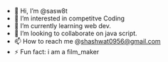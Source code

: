 - 👋 Hi, I’m @sasw8t
- 👀 I’m interested in competitve Coding
- 🌱 I’m currently learning web dev.
- 💞️ I’m looking to collaborate on java script.
- 📫 How to reach me @shashwat0956@gmail.com
- ⚡ Fun fact: i am a film_maker

<!---
sasw8t/sasw8t is a ✨ special ✨ repository because its `README.md` (this file) appears on your GitHub profile.
You can click the Preview link to take a look at your changes.
--->
